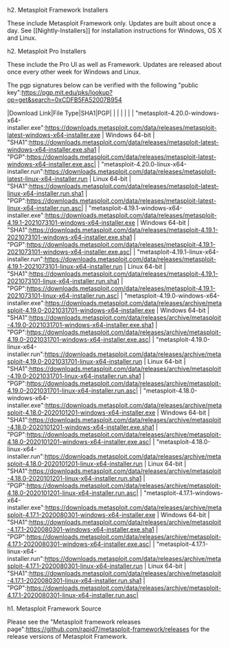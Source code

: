 h2. Metasploit Framework Installers

These include Metasploit Framework only. Updates are built about once a day.
See [[Nightly-Installers]] for installation instructions for Windows, OS X and Linux.

h2. Metasploit Pro Installers

These include the Pro UI as well as Framework.
Updates are released about once every other week for Windows and Linux.

The pgp signatures below can be verified with the following "public key":https://pgp.mit.edu/pks/lookup?op=get&search=0xCDFB5FA52007B954

|Download Link|File Type|SHA1|PGP|
| | | | |
| "metasploit-4.20.0-windows-x64-installer.exe":https://downloads.metasploit.com/data/releases/metasploit-latest-windows-x64-installer.exe | Windows 64-bit | "SHA1":https://downloads.metasploit.com/data/releases/metasploit-latest-windows-x64-installer.exe.sha1 | "PGP":https://downloads.metasploit.com/data/releases/metasploit-latest-windows-x64-installer.exe.asc|
| "metasploit-4.20.0-linux-x64-installer.run":https://downloads.metasploit.com/data/releases/metasploit-latest-linux-x64-installer.run | Linux 64-bit | "SHA1":https://downloads.metasploit.com/data/releases/metasploit-latest-linux-x64-installer.run.sha1 | "PGP":https://downloads.metasploit.com/data/releases/metasploit-latest-linux-x64-installer.run.asc|
| "metasploit-4.19.1-windows-x64-installer.exe":https://downloads.metasploit.com/data/releases/metasploit-4.19.1-2021073101-windows-x64-installer.exe | Windows 64-bit | "SHA1":https://downloads.metasploit.com/data/releases/metasploit-4.19.1-2021073101-windows-x64-installer.exe.sha1 | "PGP":https://downloads.metasploit.com/data/releases/metasploit-4.19.1-2021073101-windows-x64-installer.exe.asc|
| "metasploit-4.19.1-linux-x64-installer.run":https://downloads.metasploit.com/data/releases/metasploit-4.19.1-2021073101-linux-x64-installer.run | Linux 64-bit | "SHA1":https://downloads.metasploit.com/data/releases/metasploit-4.19.1-2021073101-linux-x64-installer.run.sha1 | "PGP":https://downloads.metasploit.com/data/releases/metasploit-4.19.1-2021073101-linux-x64-installer.run.asc|
| "metasploit-4.19.0-windows-x64-installer.exe":https://downloads.metasploit.com/data/releases/archive/metasploit-4.19.0-2021031701-windows-x64-installer.exe | Windows 64-bit | "SHA1":https://downloads.metasploit.com/data/releases/archive/metasploit-4.19.0-2021031701-windows-x64-installer.exe.sha1 | "PGP":https://downloads.metasploit.com/data/releases/archive/metasploit-4.19.0-2021031701-windows-x64-installer.exe.asc|
| "metasploit-4.19.0-linux-x64-installer.run":https://downloads.metasploit.com/data/releases/archive/metasploit-4.19.0-2021031701-linux-x64-installer.run | Linux 64-bit | "SHA1":https://downloads.metasploit.com/data/releases/archive/metasploit-4.19.0-2021031701-linux-x64-installer.run.sha1 | "PGP":https://downloads.metasploit.com/data/releases/archive/metasploit-4.19.0-2021031701-linux-x64-installer.run.asc|
| "metasploit-4.18.0-windows-x64-installer.exe":https://downloads.metasploit.com/data/releases/archive/metasploit-4.18.0-2020101201-windows-x64-installer.exe | Windows 64-bit | "SHA1":https://downloads.metasploit.com/data/releases/archive/metasploit-4.18.0-2020101201-windows-x64-installer.exe.sha1 | "PGP":https://downloads.metasploit.com/data/releases/archive/metasploit-4.18.0-2020101201-windows-x64-installer.exe.asc|
| "metasploit-4.18.0-linux-x64-installer.run":https://downloads.metasploit.com/data/releases/archive/metasploit-4.18.0-2020101201-linux-x64-installer.run | Linux 64-bit | "SHA1":https://downloads.metasploit.com/data/releases/archive/metasploit-4.18.0-2020101201-linux-x64-installer.run.sha1 | "PGP":https://downloads.metasploit.com/data/releases/archive/metasploit-4.18.0-2020101201-linux-x64-installer.run.asc|
| "metasploit-4.17.1-windows-x64-installer.exe":https://downloads.metasploit.com/data/releases/archive/metasploit-4.17.1-2020080301-windows-x64-installer.exe | Windows 64-bit | "SHA1":https://downloads.metasploit.com/data/releases/archive/metasploit-4.17.1-2020080301-windows-x64-installer.exe.sha1 | "PGP":https://downloads.metasploit.com/data/releases/archive/metasploit-4.17.1-2020080301-windows-x64-installer.exe.asc|
| "metasploit-4.17.1-linux-x64-installer.run":https://downloads.metasploit.com/data/releases/archive/metasploit-4.17.1-2020080301-linux-x64-installer.run | Linux 64-bit | "SHA1":https://downloads.metasploit.com/data/releases/archive/metasploit-4.17.1-2020080301-linux-x64-installer.run.sha1 | "PGP":https://downloads.metasploit.com/data/releases/archive/metasploit-4.17.1-2020080301-linux-x64-installer.run.asc|


h1. Metasploit Framework Source

Please see the "Metasploit framework releases page":https://github.com/rapid7/metasploit-framework/releases for the release versions of Metasploit Framework.
